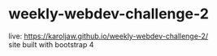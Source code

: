 # weekly-webdev-challenge-2
live: https://karoljaw.github.io/weekly-webdev-challenge-2/<br>
site built with bootstrap 4
